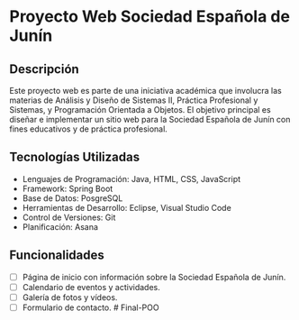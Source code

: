 # Proyecto Web Sociedad Española de Junín

## Descripción
Este proyecto web es parte de una iniciativa académica que involucra las materias de Análisis y Diseño de Sistemas II, Práctica Profesional y Sistemas, y Programación Orientada a Objetos. El objetivo principal es diseñar e implementar un sitio web para la Sociedad Española de Junín con fines educativos y de práctica profesional.

## Tecnologías Utilizadas
- Lenguajes de Programación: Java, HTML, CSS, JavaScript
- Framework: Spring Boot
- Base de Datos: PosgreSQL
- Herramientas de Desarrollo: Eclipse, Visual Studio Code
- Control de Versiones: Git
- Planificación: Asana

## Funcionalidades
- [ ] Página de inicio con información sobre la Sociedad Española de Junín.
- [ ] Calendario de eventos y actividades.
- [ ] Galería de fotos y vídeos.
- [ ] Formulario de contacto.
#   F i n a l - P O O  
 